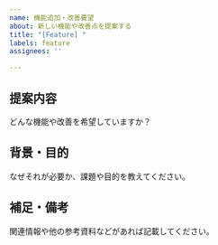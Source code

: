 ```yaml
---
name: 機能追加・改善要望
about: 新しい機能や改善点を提案する
title: "[Feature] "
labels: feature
assignees: ''

---
```


## 提案内容

どんな機能や改善を希望していますか？

## 背景・目的

なぜそれが必要か、課題や目的を教えてください。

## 補足・備考

関連情報や他の参考資料などがあれば記載してください。